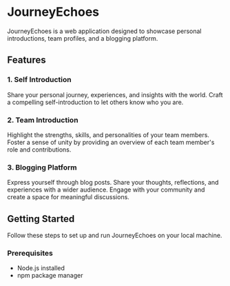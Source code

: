 # JourneyEchoes

JourneyEchoes is a web application designed to showcase personal introductions, team profiles, and a blogging platform.

## Features

### 1. Self Introduction

Share your personal journey, experiences, and insights with the world. Craft a compelling self-introduction to let others know who you are.

### 2. Team Introduction

Highlight the strengths, skills, and personalities of your team members. Foster a sense of unity by providing an overview of each team member's role and contributions.

### 3. Blogging Platform

Express yourself through blog posts. Share your thoughts, reflections, and experiences with a wider audience. Engage with your community and create a space for meaningful discussions.

## Getting Started

Follow these steps to set up and run JourneyEchoes on your local machine.

### Prerequisites

- Node.js installed
- npm package manager
